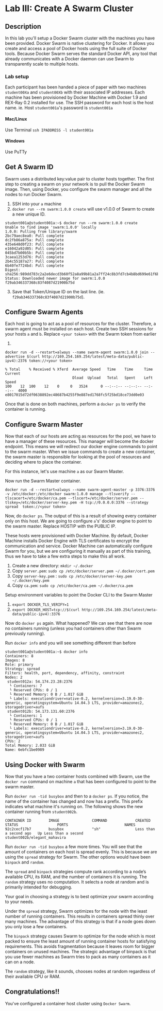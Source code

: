 Lab III: Create A Swarm Cluster
===============================

## Description

In this lab you'll setup a Docker Swarm cluster with the machines you have been provided. Docker Swarm is native clustering for Docker. It allows you create and access a pool of Docker hosts using the full suite of Docker tools. Because Docker Swarm serves the standard Docker API, any tool that already communicates with a Docker daemon can use Swarm to transparently scale to multiple hosts.

### Lab setup

Each participant has been handed a piece of paper with two machines `student00Xa` and `student00Xb` with their associated IP addresses. Each machine has been provisioned by Docker Machine with Docker 1.9 and REX-Ray 0.2 installed for use. The SSH password for each host is the host name. ie. Host `student001a`'s password is `student001a`

#### Mac/Linux
Use Terminal
`ssh IPADDRESS -l student001a`

#### Windows
Use PuTTy

## Get A Swarm ID
Swarm uses a distributed key:value pair to cluster hosts together. The first step to creating a swarm on your network is to pull the Docker Swarm image. Then, using Docker, you configure the swarm manager and all the nodes to run Docker Swarm.

1. SSH into your `a` machine
2. `docker run --rm swarm:1.0.0 create` will use v1.0.0 of Swarm to create a new unique ID.
```
student001a@student001a:~$ docker run --rm swarm:1.0.0 create
Unable to find image 'swarm:1.0.0' locally
1.0.0: Pulling from library/swarm
2bc79aec8ea0: Pull complete
dc2fb86a875a: Pull complete
435e648d0f23: Pull complete
e16042a92d05: Pull complete
045bd7b00b5b: Pull complete
3caea1253d76: Pull complete
2b4c55187a27: Pull complete
6b40fe7724bd: Pull complete
Digest: sha256:989dd783c2a2e6decd3b60f52a8a99b81a2a7ff24c8b3fd7cb4b8bd699e61f6b
Status: Downloaded newer image for swarm:1.0.0
f29ab346337368c83f4087d21900b75d
```
3. Save that Token/Unique ID on the last line. (ie. `f29ab346337368c83f4087d21900b75d`).


## Configure Swarm Agents
Each host is going to act as a pool of resources for the cluster. Therefore, a swarm agent must be installed on each host. Create two SSH sessions for your hosts `a` and `b`. Replace `<your token>` with the Swarm token from earlier

1.
```
docker run -d --restart=always --name swarm-agent swarm:1.0.0 join --advertise $(curl http://169.254.169.254/latest/meta-data/public-ipv4):2376 token://<your token>

% Total    % Received % Xferd  Average Speed   Time    Time     Time  Current
                               Dload  Upload   Total   Spent    Left  Speed
100    12  100    12    0     0   3524      0 --:--:-- --:--:-- --:--:--  4000
e8017015d72df0638892ec48687b4255f9e887ed1768fc5f25bd18ce73dd0e03
```

Once that is done on both machines, perform a `docker ps` to verify the container is running.

## Configure Swarm Master
Now that each of our hosts are acting as resources for the pool, we have to have a manager of these resources. This manager will become the docker endpoint. This means we will redirect our docker engine commands to point to the swarm master. When we issue commands to create a new container, the swarm master is responsible for looking at the pool of resources and deciding where to place the container.

For this instance, let's use machine `a` as our Swarm Master.

Now run the Swarm Master container.
```
docker run -d --restart=always --name swarm-agent-master -p 3376:3376 -v /etc/docker:/etc/docker swarm:1.0.0 manage --tlsverify --tlscacert=/etc/docker/ca.pem --tlscert=/etc/docker/server.pem --tlskey=/etc/docker/server-key.pem -H tcp://0.0.0.0:3376 --strategy spread  token://<your token>
```

Now, do `docker ps`. The output of this is a result of showing every container only on this host. We are going to configure `a`'s' docker engine to point to the swarm master. Replace HOSTIP with the PUBLIC IP.

These hosts were provisioned with Docker Machine. By default, Docker Machine installs Docker Engine with TLS certificates to encrypt the communication and service. Docker Machine can automatically configure Swarm for you, but we are configuring it manually as part of this training, thus we have to take a few extra steps to make this all work.

1. Create a new directory: `mkdir ~/.docker`
2. Copy `server.pem`: `sudo cp /etc/docker/server.pem ~/.docker/cert.pem`
3. Copy `server-key.pem` : `sudo cp /etc/docker/server-key.pem ~/.docker/key.pem`
4. Copy `ca.pem`: `sudo cp /etc/docker/ca.pem ~/.docker/ca.pem`

Setup environment variables to point the Docker CLI to the Swarm Master

1. `export DOCKER_TLS_VERIFY=1`
2. `export DOCKER_HOST=tcp://$(curl http://169.254.169.254/latest/meta-data/public-ipv4):3376`

Now do `docker ps` again. What happened? We can see that there are now no containers running (unless you had containers other than Swarm previously running).

Run `docker info` and you will see something different than before
```
student001a@student001a:~$ docker info
Containers: 8
Images: 8
Role: primary
Strategy: spread
Filters: health, port, dependency, affinity, constraint
Nodes: 2
 student012a: 54.174.23.28:2376
  └ Containers: 7
  └ Reserved CPUs: 0 / 1
  └ Reserved Memory: 0 B / 1.017 GiB
  └ Labels: executiondriver=native-0.2, kernelversion=3.19.0-30-generic, operatingsystem=Ubuntu 14.04.3 LTS, provider=amazonec2, storagedriver=aufs
 student012b: 54.173.131.60:2376
  └ Containers: 1
  └ Reserved CPUs: 0 / 1
  └ Reserved Memory: 0 B / 1.017 GiB
  └ Labels: executiondriver=native-0.2, kernelversion=3.19.0-30-generic, operatingsystem=Ubuntu 14.04.3 LTS, provider=amazonec2, storagedriver=aufs
CPUs: 2
Total Memory: 2.033 GiB
Name: 6ebfc1be0989
```

## Using Docker with Swarm

Now that you have a two container hosts combined with Swarm, use the `docker run` command on machine `a` that has been configured to point to the swarm master.

Run `docker run -tid busybox` and then to a `docker ps`. If you notice, the name of the container has changed and now has a prefix. This prefix indicates what machine it's running on.  The following shows the new container running from `student002b`.

```
CONTAINER ID        IMAGE               COMMAND             CREATED                  STATUS                  PORTS                          NAMES
92c2cecf17b7        busybox             "sh"                Less than a second ago   Up Less than a second                                  student002b/elegant_mahavira
```

Run `docker run -tid busybox` a few more times. You will see that the amount of containers on each host is spread evenly. This is because we are using the `spread` strategy for Swarm. The other options would have been `binpack` and `random`.

The `spread` and `binpack` strategies compute rank according to a node’s available CPU, its RAM, and the number of containers it is running. The `random` strategy uses no computation. It selects a node at random and is primarily intended for debugging.

Your goal in choosing a strategy is to best optimize your swarm according to your needs.

Under the `spread` strategy, Swarm optimizes for the node with the least number of running containers. This results in containers spread thinly over many machines. The advantage of this strategy is that if a node goes down you only lose a few containers.

The `binpack` strategy causes Swarm to optimize for the node which is most packed to ensure the least amount of running container hosts for satisfying requirements. This avoids fragmentation because it leaves room for bigger containers on unused machines. The strategic advantage of binpack is that you use fewer machines as Swarm tries to pack as many containers as it can on a node.

The `random` strategy, like it sounds, chooses nodes at random regardless of their available CPU or RAM.

## Congratulations!!

You've configured a container host cluster using `Docker Swarm`.
